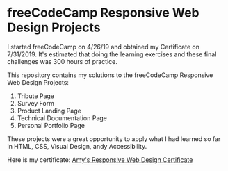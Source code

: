 # freeCodeCamp Responsive Web Design Projects

I started freeCodeCamp on 4/26/19 and obtained my Certificate on 7/31/2019. It's estimated that doing the learning exercises and these final challenges was 300 hours of practice.

This repository contains my solutions to the freeCodeCamp Responsive Web Design Projects: 

1. Tribute Page
2. Survey Form
3. Product Landing Page
4. Technical Documentation Page
5. Personal Portfolio Page

These projects were a great opportunity to apply what I had learned so far in HTML, CSS, Visual Design, andy Accessibility.

Here is my certificate: [Amy's Responsive Web Design Certificate](https://www.freecodecamp.org/certification/amygurski/responsive-web-design)

